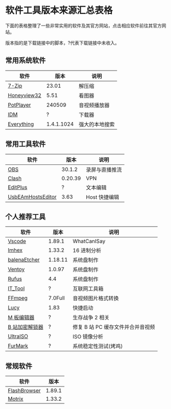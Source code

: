 # 软件工具版本来源汇总表格

下面的表格整理了一些非常实用的软件及其官方网站，点击相应软件前往其官方网站。

版本指的是下载链接中的脚本，?代表下载链接中未收入。

## 常用系统软件

| 软件             | 版本       | 说明           |
| ---------------- | ---------- | -------------- |
| [7-Zip][0]       | 23.01      | 解压缩         |
| [Honeyview32][1] | 5.51       | 看图器         |
| [PotPlayer][2]   | 240509     | 音视频播放器   |
| [IDM][3]         | ?          | 下载器         |
| [Everything][4]  | 1.4.1.1024 | 强大的本地搜索 |

## 常用工具软件

| 软件                   | 版本    | 说明           |
| ---------------------- | ------- | -------------- |
| [OBS][5]               | 30.1.2  | 录屏与直播推流 |
| [Clash][6]             | 0.20.39 | VPN            |
| [EditPlus][7]          | ?       | 文本编辑       |
| [UsbEAmHostsEditor][8] | 3.63    | Host 快捷编辑  |

## 个人推荐工具

| 软件                 | 版本    | 说明                              |
| -------------------- | ------- | --------------------------------- |
| [Vscode][10]         | 1.89.1  | WhatCanISay                       |
| [Imhex][11]          | 1.33.2  | 16 进制分析                       |
| [balenaEtcher][12]   | 1.18.11 | 系统盘制作                        |
| [Ventoy][13]         | 1.0.97  | 系统盘制作                        |
| [Rufus][14]          | 4.4     | 系统盘制作                        |
| [IT_Tool][15]        | ?       | 互联网工具箱                      |
| [FFmpeg][16]         | 7.0Full | 音视频图片格式转换                |
| [Lucy][17]           | 1.83    | 快捷启动                          |
| [M 板编辑器][18]     | ?       | 生存战争 2 相关                   |
| [B 站加密解锁器][19] | ?       | 修复 B 站 PC 缓存文件并合并音视频 |
| [UltraISO][20]       | ?       | ISO 镜像分析                      |
| [FurMark][21]        | ?       | 系统稳定性测试(烤鸡)              |

## 常规软件

| 软件               | 版本   |
| ------------------ | ------ |
| [FlashBrowser][10] | 1.89.1 |
| [Motrix][11]       | 1.33.2 |

[0]: https://www.7zip.com/
[1]: https://www.bandisoft.com/honeyview/
[2]: https://potplayer.tv/
[3]: https://www.bing.com/
[4]: https://www.voidtools.com/downloads/
[5]: https://obsproject.com/
[6]: https://github.com/clashdownload/Clash_for_Windows
[7]: https://www.bing.com/
[8]: https://www.dogfight360.com/blog/475/
[10]: https://code.visualstudio.com/
[11]: https://github.com/WerWolv/ImHex
[12]: https://etcher.balena.io/
[13]: https://www.ventoy.net/cn/
[14]: https://rufus.ie/zh/
[15]: https://it-tools.tech/
[16]: https://ffmpeg.org/
[17]: https://www.yuque.com/lucy/lucy/record
[18]: https://github.com/XuanTongYao
[19]: https://github.com/XuanTongYao
[20]: https://
[21]: https://
